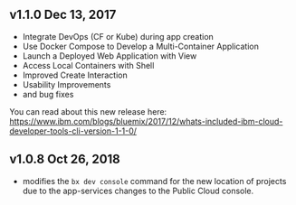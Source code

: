 
## v1.1.0       Dec 13, 2017
- Integrate DevOps (CF or Kube) during app creation
- Use Docker Compose to Develop a Multi-Container Application
- Launch a Deployed Web Application with View
- Access Local Containers with Shell
- Improved Create Interaction
- Usability Improvements
- and bug fixes

You can read about this new release here:  https://www.ibm.com/blogs/bluemix/2017/12/whats-included-ibm-cloud-developer-tools-cli-version-1-1-0/

## v1.0.8      Oct 26, 2018
- modifies the `bx dev console` command for the new location of projects due to the app-services changes to the Public Cloud console.

